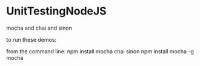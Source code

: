 # UnitTestingNodeJS
mocha and chai and sinon

to run these demos:

from the command line:
npm install mocha chai sinon
npm install mocha -g
mocha